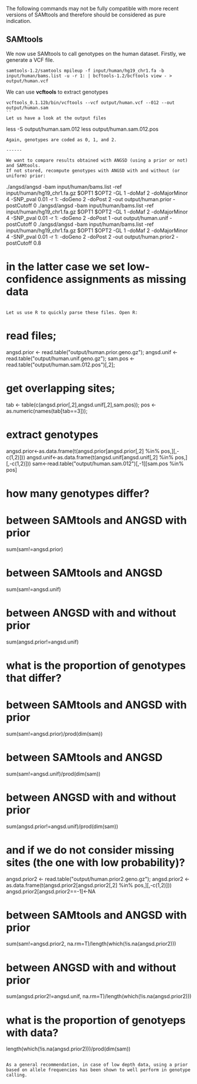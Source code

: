 
The following commands may not be fully compatible with more recent versions of SAMtools and therefore should be considered as pure indication.

## SAMtools

We now use SAMtools to call genotypes on the human dataset.
Firstly, we generate a VCF file.
```
samtools-1.2/samtools mpileup -f input/human/hg19_chr1.fa -b input/human/bams.list -u -r 1: | bcftools-1.2/bcftools view - > output/human.vcf
```
We can use **vcftools** to extract genotypes
```
vcftools_0.1.12b/bin/vcftools --vcf output/human.vcf --012 --out output/human.sam
``
Let us have a look at the output files
```
less -S output/human.sam.012
less output/human.sam.012.pos
```
Again, genotypes are coded as 0, 1, and 2.

------

We want to compare results obtained with ANGSD (using a prior or not) and SAMtools.
If not stored, recompute genotypes with ANGSD with and without (or uniform) prior:
```
./angsd/angsd -bam input/human/bams.list -ref input/human/hg19_chr1.fa.gz $OPT1 $OPT2 -GL 1 -doMaf 2 -doMajorMinor 4 -SNP_pval 0.01  -r 1: -doGeno 2 -doPost 2 -out output/human.prior -postCutoff 0
./angsd/angsd -bam input/human/bams.list -ref input/human/hg19_chr1.fa.gz $OPT1 $OPT2 -GL 1 -doMaf 2 -doMajorMinor 4 -SNP_pval 0.01  -r 1: -doGeno 2 -doPost 1 -out output/human.unif -postCutoff 0
./angsd/angsd -bam input/human/bams.list -ref input/human/hg19_chr1.fa.gz $OPT1 $OPT2 -GL 1 -doMaf 2 -doMajorMinor 4 -SNP_pval 0.01  -r 1: -doGeno 2 -doPost 2 -out output/human.prior2 -postCutoff 0.8
# in the latter case we set low-confidence assignments as missing data
```

Let us use R to quickly parse these files. Open R:
```
# read files;
 angsd.prior <-  read.table("output/human.prior.geno.gz");
 angsd.unif <-  read.table("output/human.unif.geno.gz");
 sam.pos <-  read.table("output/human.sam.012.pos")[,2];
# get overlapping sites;
 tab <- table(c(angsd.prior[,2],angsd.unif[,2],sam.pos));
 pos <- as.numeric(names(tab[tab==3]));
# extract genotypes
 angsd.prior<-as.data.frame(t(angsd.prior[angsd.prior[,2] %in% pos,][,-c(1,2)]))
 angsd.unif<-as.data.frame(t(angsd.unif[angsd.unif[,2] %in% pos,][,-c(1,2)]))
 sam<-read.table("output/human.sam.012")[,-1][sam.pos %in% pos]
# how many genotypes differ?
 # between SAMtools and ANGSD with prior
 sum(sam!=angsd.prior)
 # between SAMtools and ANGSD
 sum(sam!=angsd.unif)
 # between ANGSD with and without prior
 sum(angsd.prior!=angsd.unif)
# what is the proportion of genotypes that differ?
 # between SAMtools and ANGSD with prior
 sum(sam!=angsd.prior)/prod(dim(sam))
 # between SAMtools and ANGSD
 sum(sam!=angsd.unif)/prod(dim(sam))
 # between ANGSD with and without prior
 sum(angsd.prior!=angsd.unif)/prod(dim(sam))
# and if we do not consider missing sites (the one with low probability)?
 angsd.prior2 <-  read.table("output/human.prior2.geno.gz");
 angsd.prior2 <-as.data.frame(t(angsd.prior2[angsd.prior2[,2] %in% pos,][,-c(1,2)]))
 angsd.prior2[angsd.prior2==-1]<-NA
 # between SAMtools and ANGSD with prior
 sum(sam!=angsd.prior2, na.rm=T)/length(which(!is.na(angsd.prior2)))
 # between ANGSD with and without prior
 sum(angsd.prior2!=angsd.unif, na.rm=T)/length(which(!is.na(angsd.prior2)))
# what is the proportion of genotyeps with data? 
 length(which(!is.na(angsd.prior2)))/prod(dim(sam))
```

As a general recommendation, in case of low depth data, using a prior based on allele frequencies has been shown to well perform in genotype calling.




